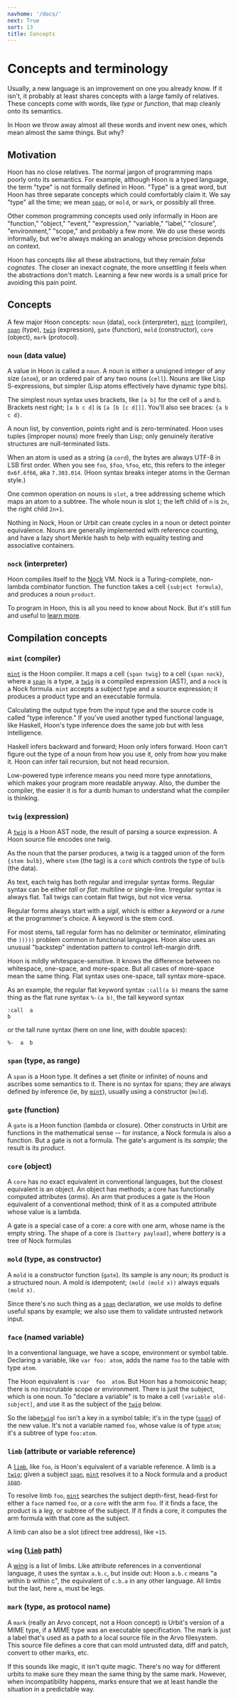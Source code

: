 ```yaml
---
navhome: '/docs/'
next: True
sort: 13
title: Concepts
---
```


# Concepts and terminology

Usually, a new language is an improvement on one you already know. If it isn't,
it probably at least shares concepts with a large family of relatives. These
concepts come with words, like *type* or *function*, that map cleanly onto its
semantics.

In Hoon we throw away almost all these words and invent new ones, which mean
almost the same things. But why?

## Motivation

Hoon has no close relatives. The normal jargon of programming maps poorly onto
its semantics. For example, although Hoon is a typed language, the term "type"
is not formally defined in Hoon. "Type" is a great word, but Hoon has three
separate concepts which could comfortably claim it. We say "type" all the time;
we mean [`span`](#span), or `mold`, or `mark`, or possibly all three.

Other common programming concepts used only informally in Hoon are "function,"
"object," "event," "expression," "variable," "label," "closure", "environment,"
"scope," and probably a few more. We do use these words informally, but we're
always making an analogy whose precision depends on context.

Hoon has concepts *like* all these abstractions, but they remain *false
cognates*. The closer an inexact cognate, the more unsettling it feels when the
abstractions don't match. Learning a few new words is a small price for avoiding
this pain point.

## Concepts

A few major Hoon concepts: `noun` (data), `nock` (interpreter), [`mint`](#mint)
(compiler), [`span`](#span) (type), [`twig`](#twig) (expression), `gate`
(function), `mold` (constructor), `core` (object), `mark` (protocol).

### `noun` (data value)

A value in Hoon is called a `noun`. A noun is either a unsigned integer of any
size (`atom`), or an ordered pair of any two nouns (`cell`). Nouns are like Lisp
S-expressions, but simpler (Lisp atoms effectively have dynamic type bits).

The simplest noun syntax uses brackets, like `[a b]` for the cell of `a` and
`b`. Brackets nest right; `[a b c d]` is `[a [b [c d]]]`. You'll also see
braces: `{a b c d}`.

A noun list, by convention, points right and is zero-terminated. Hoon uses
tuples (improper nouns) more freely than Lisp; only genuinely iterative
structures are null-terminated lists.

When an atom is used as a string (a `cord`), the bytes are always UTF-8 in LSB
first order. When you see `foo`, `$foo`, `%foo`, etc, this refers to the integer
`0x6f.6f66`, aka `7.303.014`. (Hoon syntax breaks integer atoms in the German
style.)

One common operation on nouns is `slot`, a tree addressing scheme which maps an
atom to a subtree. The whole noun is slot `1`; the left child of `n` is `2n`,
the right child `2n+1`.

Nothing in Nock, Hoon or Urbit can create cycles in a noun or detect pointer
equivalence. Nouns are generally implemented with reference counting, and have a
lazy short Merkle hash to help with equality testing and associative containers.

### `nock` (interpreter)

Hoon compiles itself to the [Nock](../../nock) VM. Nock is a Turing-complete,
non-lambda combinator function. The function takes a cell `{subject formula}`,
and produces a noun `product`.

To program in Hoon, this is all you need to know about Nock. But it's still fun
and useful to [learn more](../../nock).

## Compilation concepts

### <a name="mint">`mint`</a> (compiler)

[`mint`](#mint) is the Hoon compiler. It maps a cell `{span twig}` to a cell
`{span nock}`, where a [`span`](#span) is a type, a [`twig`](#twig) is a
compiled expression (AST), and a `nock` is a Nock formula. `mint` accepts a
subject type and a source expression; it produces a product type and an
executable formula.

Calculating the output type from the input type and the source code is called
"type inference." If you've used another typed functional language, like
Haskell, Hoon's type inference does the same job but with less intelligence.

Haskell infers backward and forward; Hoon only infers forward. Hoon can't figure
out the type of a noun from how you use it, only from how you make it. Hoon can
infer tail recursion, but not head recursion.

Low-powered type inference means you need more type annotations, which makes
your program more readable anyway. Also, the dumber the compiler, the easier it
is for a dumb human to understand what the compiler is thinking.

### <a name="twig">`twig`</a> (expression)

A [`twig`](../reference) is a Hoon AST node, the result of parsing a source
expression. A Hoon source file encodes one twig.

As the noun that the parser produces, a twig is a tagged union of the form
`{stem bulb}`, where `stem` (the tag) is a `cord` which controls the type of
`bulb` (the data).

As text, each twig has both regular and irregular syntax forms. Regular syntax
can be either *tall* or *flat*: multiline or single-line. Irregular syntax is
always flat. Tall twigs can contain flat twigs, but not vice versa.

Regular forms always start with a *sigil*, which is either a *keyword* or a
*rune* at the programmer's choice. A keyword is the stem cord.

For most stems, tall regular form has no delimiter or terminator, eliminating
the `)))))` problem common in functional languages. Hoon also uses an unusual
"backstep" indentation pattern to control left-margin drift.

Hoon is mildly whitespace-sensitive. It knows the difference between no
whitespace, one-space, and more-space. But all cases of more-space mean the same
thing. Flat syntax uses one-space, tall syntax more-space.

As an example, the regular flat keyword syntax `:call(a b)` means the same thing
as the flat rune syntax `%-(a b)`, the tall keyword syntax

    :call  a
    b

or the tall rune syntax (here on one line, with double spaces):

    %-  a  b

### <a name="span">`span`</a> (type, as range)

A `span` is a Hoon type. It defines a set (finite or infinite) of nouns and
ascribes some semantics to it. There is no syntax for spans; they are always
defined by inference (ie, by [`mint`](#mint)), usually using a constructor
(`mold`).

### `gate` (function)

A `gate` is a Hoon function (lambda or closure). Other constructs in Urbit are
functions in the mathematical sense -- for instance, a Nock formula is also a
function. But a gate is not a formula. The gate's argument is its *sample*; the
result is its *product*.

### `core` (object)

A `core` has no exact equivalent in conventional languages, but the closest
equivalent is an object. An object has methods; a core has functionally computed
attributes (*arms*). An arm that produces a gate is the Hoon equivalent of a
conventional method; think of it as a computed attribute whose value is a
lambda.

A gate is a special case of a core: a core with one arm, whose name is the empty
string. The shape of a core is `[battery payload]`, where *battery* is a tree of
Nock formulas

### `mold` (type, as constructor)

A `mold` is a constructor function (`gate`). Its sample is any noun; its product
is a structured noun. A mold is idempotent; `(mold (mold x))` always equals
`(mold x)`.

Since there's no such thing as a [`span`](#span) declaration, we use molds to
define useful spans by example; we also use them to validate untrusted network
input.

### `face` (named variable)

In a conventional language, we have a scope, environment or symbol table.
Declaring a variable, like `var foo: atom`, adds the name `foo` to the table
with type `atom`.

The Hoon equivalent is `:var  foo  atom`. But Hoon has a homoiconic heap; there
is no inscrutable scope or environment. There is just the subject, which is one
noun. To "declare a variable" is to make a cell `[variable old-subject]`, and
use it as the subject of the [`twig`](#twig) below.

So the labe[`twig`](#twig)l `foo` isn't a key in a symbol table; it's in the
type ([`span`](#span)) of the new value. It's not a variable named `foo`, whose
value is of type `atom`; it's a subtree of type `foo:atom`.

### <a name="limb">`limb`</a> (attribute or variable reference)

A [`limb`](../twig/limb/limb), like `foo`, is Hoon's equivalent of a variable
reference. A limb is a [`twig`](#twig); given a subject [`span`](#span),
[`mint`](#mint) resolves it to a Nock formula and a product [`span`](#span).

To resolve limb `foo`, [`mint`](#mint) searches the subject depth-first,
head-first for either a `face` named `foo`, or a `core` with the arm `foo`. If
it finds a face, the product is a *leg*, or subtree of the subject. If it finds
a core, it computes the arm formula with that core as the subject.

A limb can also be a slot (direct tree address), like `+15`.

### `wing` ([`limb`](#limb) path)

A [wing](../twig/limb/wing) is a list of limbs. Like attribute references in a
conventional language, it uses the syntax `a.b.c`, but inside out: Hoon `a.b.c`
means "a within b within c", the equivalent of `c.b.a` in any other language.
All limbs but the last, here `a`, must be legs.

### `mark` (type, as protocol name)

A `mark` (really an Arvo concept, not a Hoon concept) is Urbit's version of a
MIME type, if a MIME type was an executable specification. The mark is just a
label that's used as a path to a local source file in the Arvo filesystem. This
source file defines a core that can mold untrusted data, diff and patch, convert
to other marks, etc.

If this sounds like magic, it isn't quite magic. There's no way for different
urbits to make sure they mean the same thing by the same mark. However, when
incompatibility happens, marks ensure that we at least handle the situation in a
predictable way.
